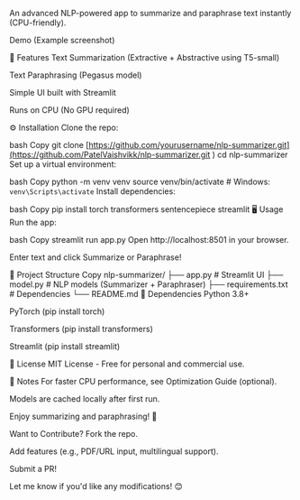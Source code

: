 An advanced NLP-powered app to summarize and paraphrase text instantly (CPU-friendly).

Demo (Example screenshot)

🚀 Features
Text Summarization (Extractive + Abstractive using T5-small)

Text Paraphrasing (Pegasus model)

Simple UI built with Streamlit

Runs on CPU (No GPU required)

⚙️ Installation
Clone the repo:

bash
Copy
git clone [https://github.com/yourusername/nlp-summarizer.git](https://github.com/PatelVaishvikk/nlp-summarizer.git
)
cd nlp-summarizer
Set up a virtual environment:

bash
Copy
python -m venv venv
source venv/bin/activate  # Windows: `venv\Scripts\activate`
Install dependencies:

bash
Copy
pip install torch transformers sentencepiece streamlit
🖥️ Usage
Run the app:

bash
Copy
streamlit run app.py
Open http://localhost:8501 in your browser.

Enter text and click Summarize or Paraphrase!

📂 Project Structure
Copy
nlp-summarizer/
├── app.py           # Streamlit UI
├── model.py         # NLP models (Summarizer + Paraphraser)
├── requirements.txt # Dependencies
└── README.md
🔧 Dependencies
Python 3.8+

PyTorch (pip install torch)

Transformers (pip install transformers)

Streamlit (pip install streamlit)

📜 License
MIT License - Free for personal and commercial use.

📌 Notes
For faster CPU performance, see Optimization Guide (optional).

Models are cached locally after first run.

Enjoy summarizing and paraphrasing! 🎉

Want to Contribute?
Fork the repo.

Add features (e.g., PDF/URL input, multilingual support).

Submit a PR!

Let me know if you'd like any modifications! 😊
